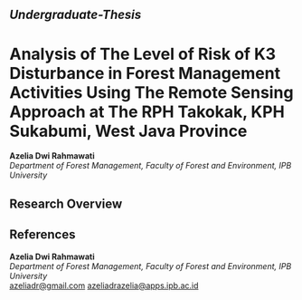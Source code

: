 ## _Undergraduate-Thesis_

# Analysis of The Level of Risk of K3 Disturbance in Forest Management Activities Using The Remote Sensing Approach at The RPH Takokak, KPH Sukabumi, West Java Province
**Azelia Dwi Rahmawati**
<br /> _Department of Forest Management, Faculty of Forest and Environment, IPB University_

## Research Overview


## 


## References

**Azelia Dwi Rahmawati**
<br /> _Department of Forest Management, Faculty of Forest and Environment, IPB University_
<br /> azeliadr@gmail.com azeliadrazelia@apps.ipb.ac.id
